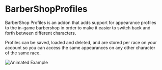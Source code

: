 # BarberShopProfiles

BarberShop Profiles is an addon that adds support for appearance profiles to the in-game barbershop in order to make it easier to switch back and forth between different characters.

Profiles can be saved, loaded and deleted, and are stored per race on your account so you can access the same appearances on any other character of the same race.

![Animated Example](https://media.forgecdn.net/attachments/322/291/tjfabyruua.gif "Animated Example")
